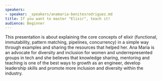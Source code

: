 ```yaml
---
speakers:
- speaker: _speakers/anamaria-benitesrodriguez.md
title: If you want to master "Elixir", teach it!
audience: Beginner
---
```


This presentation is about explaining the core concepts of elixir (functional, immutability, pattern matching, pipelines, concurrency) in a simple way through examples and sharing the resources that helped her. Ana Maria is an advocate for diversity and inclusion for women and underrepresented groups in tech and she believes that knowledge sharing, mentoring and teaching is one of the best ways to growth as an engineer, develop leadership skills and promote more inclusion and diversity within the industry.

